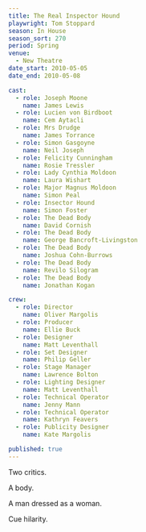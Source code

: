 ```yaml
---
title: The Real Inspector Hound
playwright: Tom Stoppard
season: In House
season_sort: 270
period: Spring
venue:
  - New Theatre
date_start: 2010-05-05
date_end: 2010-05-08

cast:
  - role: Joseph Moone
    name: James Lewis
  - role: Lucien von Birdboot
    name: Cem Aytacli
  - role: Mrs Drudge
    name: James Torrance
  - role: Simon Gasgoyne
    name: Neil Joseph
  - role: Felicity Cunningham
    name: Rosie Tressler
  - role: Lady Cynthia Moldoon
    name: Laura Wishart
  - role: Major Magnus Moldoon
    name: Simon Peal
  - role: Insector Hound
    name: Simon Foster
  - role: The Dead Body
    name: David Cornish
  - role: The Dead Body
    name: George Bancroft-Livingston
  - role: The Dead Body
    name: Joshua Cohn-Burrows
  - role: The Dead Body
    name: Revilo Silogram
  - role: The Dead Body
    name: Jonathan Kogan

crew:
  - role: Director
    name: Oliver Margolis
  - role: Producer
    name: Ellie Buck
  - role: Designer
    name: Matt Leventhall
  - role: Set Designer
    name: Philip Geller
  - role: Stage Manager
    name: Lawrence Bolton
  - role: Lighting Designer
    name: Matt Leventhall
  - role: Technical Operator
    name: Jenny Mann
  - role: Technical Operator
    name: Kathryn Feavers
  - role: Publicity Designer
    name: Kate Margolis

published: true
---
```


Two critics.

A body.

A man dressed as a woman.

Cue hilarity.
